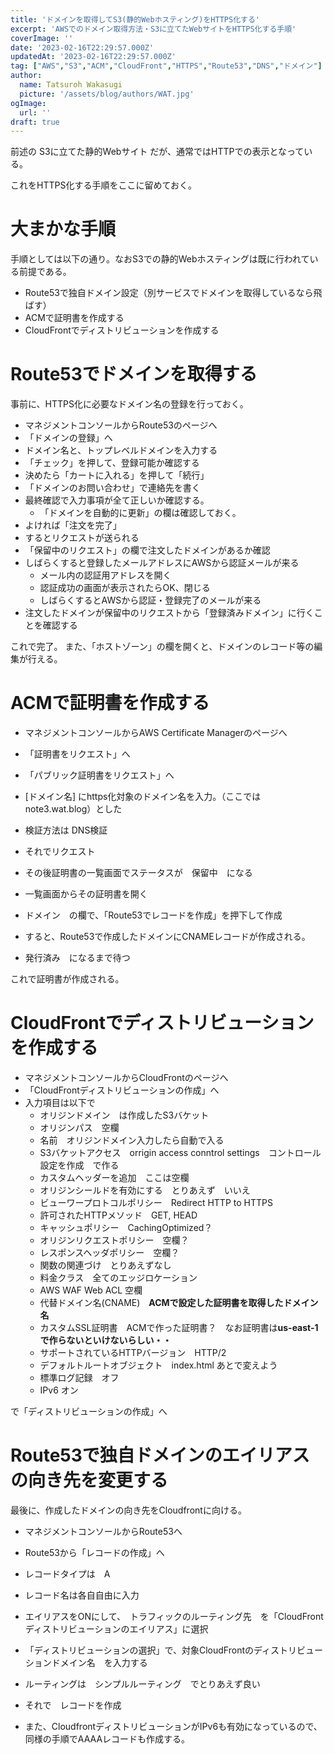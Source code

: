 ```yaml
---
title: 'ドメインを取得してS3(静的Webホスティング)をHTTPS化する'
excerpt: 'AWSでのドメイン取得方法・S3に立てたWebサイトをHTTPS化する手順'
coverImage: ''
date: '2023-02-16T22:29:57.000Z'
updatedAt: '2023-02-16T22:29:57.000Z'
tag: ["AWS","S3","ACM","CloudFront","HTTPS","Route53","DNS","ドメイン"]
author:
  name: Tatsuroh Wakasugi
  picture: '/assets/blog/authors/WAT.jpg'
ogImage:
  url: ''
draft: true
---
```


前述の S3に立てた静的Webサイト だが、通常ではHTTPでの表示となっている。

これをHTTPS化する手順をここに留めておく。

# 大まかな手順

手順としては以下の通り。なおS3での静的Webホスティングは既に行われている前提である。
- Route53で独自ドメイン設定（別サービスでドメインを取得しているなら飛ばす）
- ACMで証明書を作成する
- CloudFrontでディストリビューションを作成する

# Route53でドメインを取得する

事前に、HTTPS化に必要なドメイン名の登録を行っておく。

- マネジメントコンソールからRoute53のページへ
- 「ドメインの登録」へ
- ドメイン名と、トップレベルドメインを入力する
- 「チェック」を押して、登録可能か確認する
- 決めたら「カートに入れる」を押して「続行」
- 「ドメインのお問い合わせ」で連絡先を書く
- 最終確認で入力事項が全て正しいか確認する。
  - 「ドメインを自動的に更新」の欄は確認しておく。
- よければ「注文を完了」
- するとリクエストが送られる
- 「保留中のリクエスト」の欄で注文したドメインがあるか確認
- しばらくすると登録したメールアドレスにAWSから認証メールが来る
  - メール内の認証用アドレスを開く
  - 認証成功の画面が表示されたらOK、閉じる
  - しばらくするとAWSから認証・登録完了のメールが来る
- 注文したドメインが保留中のリクエストから「登録済みドメイン」に行くことを確認する

これで完了。
また、「ホストゾーン」の欄を開くと、ドメインのレコード等の編集が行える。



# ACMで証明書を作成する

- マネジメントコンソールからAWS Certificate Managerのページへ
- 「証明書をリクエスト」へ
- 「パブリック証明書をリクエスト」へ
- [ドメイン名] にhttps化対象のドメイン名を入力。（ここではnote3.wat.blog）とした
- 検証方法は DNS検証
- それでリクエスト
- その後証明書の一覧画面でステータスが　保留中　になる

- 一覧画面からその証明書を開く
- ドメイン　の欄で、「Route53でレコードを作成」を押下して作成
- すると、Route53で作成したドメインにCNAMEレコードが作成される。

- 発行済み　になるまで待つ

これで証明書が作成される。

# CloudFrontでディストリビューションを作成する

- マネジメントコンソールからCloudFrontのページへ
- 「CloudFrontディストリビューションの作成」へ
- 入力項目は以下で
  - オリジンドメイン　は作成したS3バケット
  - オリジンパス　空欄
  - 名前　オリジンドメイン入力したら自動で入る
  - S3バケットアクセス　orrigin access conntrol settings　コントロール設定を作成　で作る
  - カスタムヘッダーを追加　ここは空欄
  - オリジンシールドを有効にする　とりあえず　いいえ
  - ビューワープロトコルポリシー　Redirect HTTP to HTTPS
  - 許可されたHTTPメソッド　GET, HEAD
  - キャッシュポリシー　CachingOptimized？
  - オリジンリクエストポリシー　空欄？
  - レスポンスヘッダポリシー　空欄？
  - 関数の関連づけ　とりあえずなし
  - 料金クラス　全てのエッジロケーション
  - AWS WAF Web ACL 空欄
  - 代替ドメイン名(CNAME)　**ACMで設定した証明書を取得したドメイン名**
  - カスタムSSL証明書　ACMで作った証明書？　なお証明書は**us-east-1で作らないといけないらしい・・**
  - サポートされているHTTPバージョン　HTTP/2
  - デフォルトルートオブジェクト　index.html あとで変えよう
  - 標準ログ記録　オフ
  - IPv6 オン

で「ディストリビューションの作成」へ

# Route53で独自ドメインのエイリアスの向き先を変更する

最後に、作成したドメインの向き先をCloudfrontに向ける。

- マネジメントコンソールからRoute53へ
- Route53から「レコードの作成」へ
- レコードタイプは　A
- レコード名は各自自由に入力
- エイリアスをONにして、　トラフィックのルーティング先　を「CloudFrontディストリビューションのエイリアス」に選択
- 「ディストリビューションの選択」で、対象CloudFrontのディストリビューションドメイン名　を入力する
- ルーティングは　シンプルルーティング　でとりあえず良い
- それで　レコードを作成

- また、CloudfrontディストリビューションがIPv6も有効になっているので、同様の手順でAAAAレコードも作成する。

